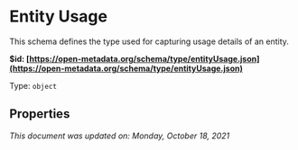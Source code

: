# Entity Usage

This schema defines the type used for capturing usage details of an entity.

**$id: [https://open-metadata.org/schema/type/entityUsage.json](https://open-metadata.org/schema/type/entityUsage.json)**

Type: `object`

## Properties

_This document was updated on: Monday, October 18, 2021_